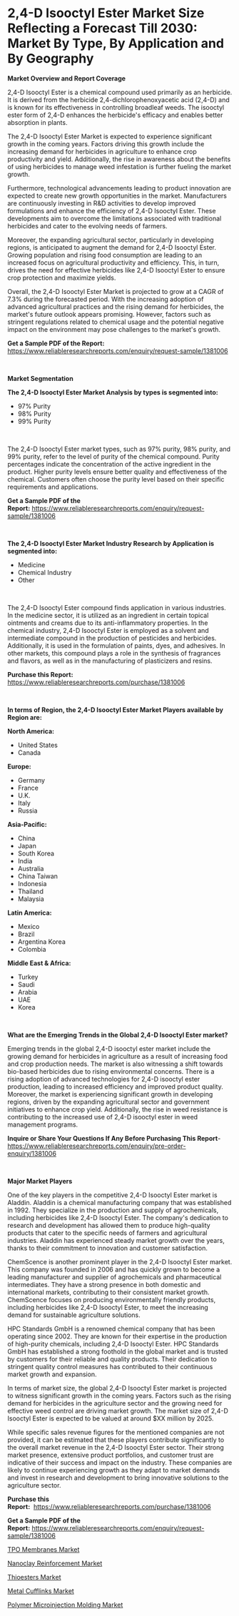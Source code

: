 <p><h1>2,4-D Isooctyl Ester Market Size Reflecting a Forecast Till 2030: Market By Type, By Application and By Geography</h1></p><p><strong>Market Overview and Report Coverage</strong></p>
<p><p>2,4-D Isooctyl Ester is a chemical compound used primarily as an herbicide. It is derived from the herbicide 2,4-dichlorophenoxyacetic acid (2,4-D) and is known for its effectiveness in controlling broadleaf weeds. The isooctyl ester form of 2,4-D enhances the herbicide's efficacy and enables better absorption in plants.</p><p>The 2,4-D Isooctyl Ester Market is expected to experience significant growth in the coming years. Factors driving this growth include the increasing demand for herbicides in agriculture to enhance crop productivity and yield. Additionally, the rise in awareness about the benefits of using herbicides to manage weed infestation is further fueling the market growth.</p><p>Furthermore, technological advancements leading to product innovation are expected to create new growth opportunities in the market. Manufacturers are continuously investing in R&D activities to develop improved formulations and enhance the efficiency of 2,4-D Isooctyl Ester. These developments aim to overcome the limitations associated with traditional herbicides and cater to the evolving needs of farmers.</p><p>Moreover, the expanding agricultural sector, particularly in developing regions, is anticipated to augment the demand for 2,4-D Isooctyl Ester. Growing population and rising food consumption are leading to an increased focus on agricultural productivity and efficiency. This, in turn, drives the need for effective herbicides like 2,4-D Isooctyl Ester to ensure crop protection and maximize yields.</p><p>Overall, the 2,4-D Isooctyl Ester Market is projected to grow at a CAGR of 7.3% during the forecasted period. With the increasing adoption of advanced agricultural practices and the rising demand for herbicides, the market's future outlook appears promising. However, factors such as stringent regulations related to chemical usage and the potential negative impact on the environment may pose challenges to the market's growth.</p></p>
<p><strong>Get a Sample PDF of the Report:</strong> <a href="https://www.reliableresearchreports.com/enquiry/request-sample/1381006">https://www.reliableresearchreports.com/enquiry/request-sample/1381006</a></p>
<p>&nbsp;</p>
<p><strong>Market Segmentation</strong></p>
<p><strong>The 2,4-D Isooctyl Ester Market Analysis by types is segmented into:</strong></p>
<p><ul><li>97% Purity</li><li>98% Purity</li><li>99% Purity</li></ul></p>
<p>&nbsp;</p>
<p><p>The 2,4-D Isooctyl Ester market types, such as 97% purity, 98% purity, and 99% purity, refer to the level of purity of the chemical compound. Purity percentages indicate the concentration of the active ingredient in the product. Higher purity levels ensure better quality and effectiveness of the chemical. Customers often choose the purity level based on their specific requirements and applications.</p></p>
<p><strong>Get a Sample PDF of the Report:</strong>&nbsp;<a href="https://www.reliableresearchreports.com/enquiry/request-sample/1381006">https://www.reliableresearchreports.com/enquiry/request-sample/1381006</a></p>
<p>&nbsp;</p>
<p><strong>The 2,4-D Isooctyl Ester Market Industry Research by Application is segmented into:</strong></p>
<p><ul><li>Medicine</li><li>Chemical Industry</li><li>Other</li></ul></p>
<p>&nbsp;</p>
<p><p>The 2,4-D Isooctyl Ester compound finds application in various industries. In the medicine sector, it is utilized as an ingredient in certain topical ointments and creams due to its anti-inflammatory properties. In the chemical industry, 2,4-D Isooctyl Ester is employed as a solvent and intermediate compound in the production of pesticides and herbicides. Additionally, it is used in the formulation of paints, dyes, and adhesives. In other markets, this compound plays a role in the synthesis of fragrances and flavors, as well as in the manufacturing of plasticizers and resins.</p></p>
<p><strong>Purchase this Report:</strong>&nbsp; <a href="https://www.reliableresearchreports.com/purchase/1381006">https://www.reliableresearchreports.com/purchase/1381006</a></p>
<p>&nbsp;</p>
<p><strong>In terms of Region, the 2,4-D Isooctyl Ester Market Players available by Region are:</strong></p>
<p>
    <p> <strong> North America: </strong>
        <ul>
            <li>United States</li>
            <li>Canada</li>
        </ul>
        </p> 
    <p> <strong> Europe: </strong>
        <ul>
            <li>Germany</li>
            <li>France</li>
            <li>U.K.</li>
            <li>Italy</li>
            <li>Russia</li>
        </ul>
        </p> 
    <p> <strong> Asia-Pacific: </strong>
        <ul>
            <li>China</li>
            <li>Japan</li>
            <li>South Korea</li>
            <li>India</li>
            <li>Australia</li>
            <li>China Taiwan</li>
            <li>Indonesia</li>
            <li>Thailand</li>
            <li>Malaysia</li>
        </ul>
        </p> 
    <p> <strong> Latin America: </strong>
        <ul>
            <li>Mexico</li>
            <li>Brazil</li>
            <li>Argentina Korea</li>
            <li>Colombia</li>
        </ul>
        </p> 
    <p> <strong> Middle East & Africa: </strong>
        <ul>
            <li>Turkey</li>
            <li>Saudi</li>
            <li>Arabia</li>
            <li>UAE</li>
            <li>Korea</li>
        </ul>
    </p>
    </p>
<p>&nbsp;</p>
<p><strong>What are the Emerging Trends in the Global 2,4-D Isooctyl Ester market?</strong></p>
<p><p>Emerging trends in the global 2,4-D isooctyl ester market include the growing demand for herbicides in agriculture as a result of increasing food and crop production needs. The market is also witnessing a shift towards bio-based herbicides due to rising environmental concerns. There is a rising adoption of advanced technologies for 2,4-D isooctyl ester production, leading to increased efficiency and improved product quality. Moreover, the market is experiencing significant growth in developing regions, driven by the expanding agricultural sector and government initiatives to enhance crop yield. Additionally, the rise in weed resistance is contributing to the increased use of 2,4-D isooctyl ester in weed management programs.</p></p>
<p><strong>Inquire or Share Your Questions If Any Before Purchasing This Report</strong>- <a href="https://www.reliableresearchreports.com/enquiry/pre-order-enquiry/1381006">https://www.reliableresearchreports.com/enquiry/pre-order-enquiry/1381006</a></p>
<p>&nbsp;</p>
<p><strong>Major Market Players</strong></p>
<p><p>One of the key players in the competitive 2,4-D Isooctyl Ester market is Aladdin. Aladdin is a chemical manufacturing company that was established in 1992. They specialize in the production and supply of agrochemicals, including herbicides like 2,4-D Isooctyl Ester. The company's dedication to research and development has allowed them to produce high-quality products that cater to the specific needs of farmers and agricultural industries. Aladdin has experienced steady market growth over the years, thanks to their commitment to innovation and customer satisfaction.</p><p>ChemScence is another prominent player in the 2,4-D Isooctyl Ester market. This company was founded in 2006 and has quickly grown to become a leading manufacturer and supplier of agrochemicals and pharmaceutical intermediates. They have a strong presence in both domestic and international markets, contributing to their consistent market growth. ChemScence focuses on producing environmentally friendly products, including herbicides like 2,4-D Isooctyl Ester, to meet the increasing demand for sustainable agriculture solutions.</p><p>HPC Standards GmbH is a renowned chemical company that has been operating since 2002. They are known for their expertise in the production of high-purity chemicals, including 2,4-D Isooctyl Ester. HPC Standards GmbH has established a strong foothold in the global market and is trusted by customers for their reliable and quality products. Their dedication to stringent quality control measures has contributed to their continuous market growth and expansion.</p><p>In terms of market size, the global 2,4-D Isooctyl Ester market is projected to witness significant growth in the coming years. Factors such as the rising demand for herbicides in the agriculture sector and the growing need for effective weed control are driving market growth. The market size of 2,4-D Isooctyl Ester is expected to be valued at around $XX million by 2025.</p><p>While specific sales revenue figures for the mentioned companies are not provided, it can be estimated that these players contribute significantly to the overall market revenue in the 2,4-D Isooctyl Ester sector. Their strong market presence, extensive product portfolios, and customer trust are indicative of their success and impact on the industry. These companies are likely to continue experiencing growth as they adapt to market demands and invest in research and development to bring innovative solutions to the agriculture sector.</p></p>
<p><strong>Purchase this Report:</strong>&nbsp;&nbsp;<a href="https://www.reliableresearchreports.com/purchase/1381006">https://www.reliableresearchreports.com/purchase/1381006</a></p>
<p></p>
<p><strong>Get a Sample PDF of the Report:</strong>&nbsp;<a href="https://www.reliableresearchreports.com/enquiry/request-sample/1381006">https://www.reliableresearchreports.com/enquiry/request-sample/1381006</a></p>
<p><p><a href="https://www.linkedin.com/pulse/tpo-membranes-market-size-share-global-analysis-report-s2zre/">TPO Membranes Market</a></p><p><a href="https://medium.com/@verlielesch1927/nanoclay-reinforcement-market-size-growth-forecast-2023-2030-23d5b921fdbb">Nanoclay Reinforcement Market</a></p><p><a href="https://www.linkedin.com/pulse/thioesters-market-size-share-amp-trends-analysis-report-soyme/">Thioesters Market</a></p><p><a href="https://www.linkedin.com/pulse/metal-cufflinks-market-research-report-provides-thorough-industry-zw6ye/">Metal Cufflinks Market</a></p><p><a href="https://medium.com/@ebbaeffertz1951/polymer-microinjection-molding-market-size-growth-forecast-2023-2030-45f22445ad47">Polymer Microinjection Molding Market</a></p></p>